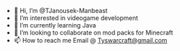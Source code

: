 - 👋 Hi, I’m @TJanousek-Manbeast
- 👀 I’m interested in videogame development
- 🌱 I’m currently learning Java
- 💞️ I’m looking to collaborate on mod packs for Minecraft
- 📫 How to reach me Email @ Tyswarcraft@gmail.com

